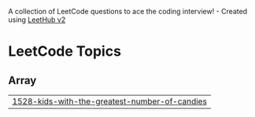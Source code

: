 A collection of LeetCode questions to ace the coding interview! - Created using [LeetHub v2](https://github.com/arunbhardwaj/LeetHub-2.0)
<!---LeetCode Topics Start-->
# LeetCode Topics
## Array
|  |
| ------- |
| [1528-kids-with-the-greatest-number-of-candies](https://github.com/Dinesh-Antyakula/leetcode/tree/master/1528-kids-with-the-greatest-number-of-candies) |
<!---LeetCode Topics End-->